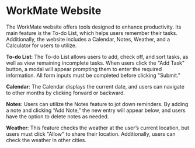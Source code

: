 <h1>WorkMate Website </h1>

The WorkMate website offers tools designed to enhance productivity. Its main feature is the To-do List, which helps users remember their tasks. Additionally, the website includes a Calendar, Notes, Weather, and a Calculator for users to utilize.

<b>To-do List</b>: The To-do List allows users to add, check off, and sort tasks, as well as view remaining incomplete tasks. When users click the "Add Task" button, a modal will appear prompting them to enter the required information. All form inputs must be completed before clicking "Submit."

<b>Calendar</b>: The Calendar displays the current date, and users can navigate to other months by clicking forward or backward.

<b>Notes</b>: Users can utilize the Notes feature to jot down reminders. By adding a note and clicking “Add Note,” the new entry will appear below, and users have the option to delete notes as needed.

<b>Weather</b>: This feature checks the weather at the user’s current location, but users must click "Allow" to share their location. Additionally, users can check the weather in other cities.

